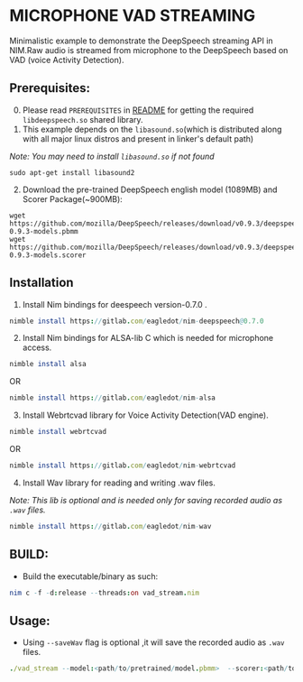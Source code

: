 # MICROPHONE VAD STREAMING
Minimalistic example to demonstrate the DeepSpeech streaming  API in NIM.Raw audio is streamed from microphone to the DeepSpeech based on VAD (voice Activity Detection).

## Prerequisites:
0) Please read ``PREREQUISITES`` in [README](../README.md)  for getting the required ``libdeepspeech.so`` shared library.
1) This example depends on the ``libasound.so``(which is distributed along with all major linux distros and present in linker's default path)

_Note:  You may need to install ``libasound.so``  if not found_
```
sudo apt-get install libasound2
```
2) Download the pre-trained DeepSpeech english model (1089MB) and Scorer Package(~900MB):

```
wget https://github.com/mozilla/DeepSpeech/releases/download/v0.9.3/deepspeech-0.9.3-models.pbmm
wget https://github.com/mozilla/DeepSpeech/releases/download/v0.9.3/deepspeech-0.9.3-models.scorer
```


## Installation

1. Install Nim bindings for deespeech version-0.7.0 .
```nim
nimble install https://gitlab.com/eagledot/nim-deepspeech@0.7.0
```

2. Install Nim bindings for ALSA-lib C which is  needed for microphone access.
```nim
nimble install alsa
```

OR

```nim
nimble install https://gitlab.com/eagledot/nim-alsa
```

3. Install Webrtcvad library for Voice Activity Detection(VAD engine).
```nim
nimble install webrtcvad
```  
OR

```nim
nimble install https://gitlab.com/eagledot/nim-webrtcvad
```

4.  Install Wav library for reading and writing .wav files.

_Note: This lib is optional and is needed only  for saving recorded audio as ``.wav`` files._
```nim
nimble install https://gitlab.com/eagledot/nim-wav
```

## BUILD:
*  Build the executable/binary as such:
```nim
nim c -f -d:release --threads:on vad_stream.nim
```

## Usage:
* Using ``--saveWav`` flag is optional ,it will save the recorded audio as `.wav` files. 
``` nim 
./vad_stream --model:<path/to/pretrained/model.pbmm>  --scorer:<path/to/.scorer>  --saveWav
```





